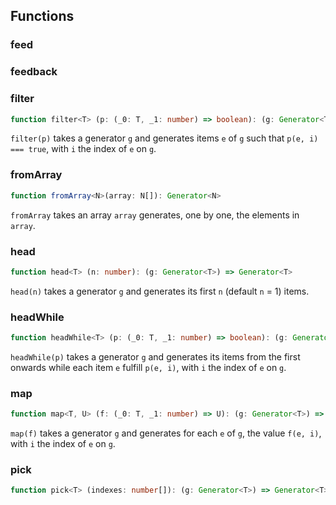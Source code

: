 ## Functions

### feed
### feedback
### filter

```typescript
function filter<T> (p: (_0: T, _1: number) => boolean): (g: Generator<T>) => Generator<T> {
```

`filter(p)` takes a generator `g` and generates items `e` of `g` such that `p(e, i) === true`, with `i` the index of `e` on `g`.

### fromArray

```typescript
function fromArray<N>(array: N[]): Generator<N>
```

`fromArray` takes an array `array` generates, one by one, the elements in `array`.

### head

```typescript
function head<T> (n: number): (g: Generator<T>) => Generator<T>
```

`head(n)` takes a generator `g` and generates its first `n` (default `n` = 1) items.

### headWhile

```typescript
function headWhile<T> (p: (_0: T, _1: number) => boolean): (g: Generator<T>) => Generator<T>
```

`headWhile(p)` takes a generator `g` and generates its items from the first onwards while each item `e` fulfill `p(e, i)`, with `i` the index of `e` on `g`.

### map

```typescript
function map<T, U> (f: (_0: T, _1: number) => U): (g: Generator<T>) => Generator<T>
```

`map(f)` takes a generator `g` and generates for each `e` of `g`, the value `f(e, i)`, with `i` the index of `e` on `g`.

### pick

```typescript
function pick<T> (indexes: number[]): (g: Generator<T>) => Generator<T> { 
```

